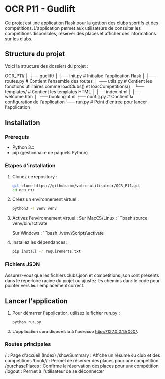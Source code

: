 # OCR P11 - Gudlift

Ce projet est une application Flask pour la gestion des clubs sportifs et des compétitions. L'application permet aux utilisateurs de consulter les compétitions disponibles, réserver des places et afficher des informations sur les clubs.

## Structure du projet

Voici la structure des dossiers du projet :

OCR_P11/ │
 ├── gudlift/ 
 │  ├── init.py # Initialise l'application Flask 
 │  ├── routes.py # Contient l'ensemble des routes
 │  ├── utils.py # Contient les fonctions utilitaires comme loadClubs() et loadCompetitions() 
 │  └── templates/ # Contient les templates HTML
 │      ├── index.html 
 │      ├── welcome.html 
 │      └── booking.html 
 ├── config.py # Contient la configuration de l'application 
 └── run.py # Point d'entrée pour lancer l'application

## Installation

### Prérequis

- Python 3.x
- pip (gestionnaire de paquets Python)

### Étapes d'installation

1. Clonez ce repository :
   ```bash
   git clone https://github.com/votre-utilisateur/OCR_P11.git
   cd OCR_P11

2. Créez un environnement virtuel :
    ```bash
    python3 -m venv venv

3. Activez l'environnement virtuel :
    Sur MacOS/Linux :
        ```bash
        source venv/bin/activate

    Sur Windows :
        ```bash
        .\venv\Scripts\activate

4. Installez les dépendances :
    ```bash
    pip install -r requirements.txt


### Fichiers JSON

Assurez-vous que les fichiers clubs.json et competitions.json sont présents dans le répertoire racine du projet ou ajustez les chemins dans le code pour pointer vers leur emplacement correct.

## Lancer l'application

1. Pour démarrer l'application, utilisez le fichier run.py :
    ```bash
    python run.py

2. L'application sera disponible à l'adresse http://127.0.0.1:5000/.


### Routes principales
/ : Page d'accueil (Index)
/showSummary : Affiche un résumé du club et des compétitions
/book/<competition>/<club> : Permet de réserver des places pour une compétition
/purchasePlaces : Confirme la réservation des places pour une compétition
/logout : Permet à l'utilisateur de se déconnecter
